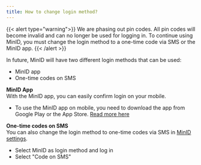 ```yaml
---
title: How to change login method?
---
```


{{< alert type="warning">}}
We are phasing out pin codes. All pin codes will become invalid and can no longer be used for logging in.
To continue using MinID, you must change the login method to a one-time code via SMS or the MinID app.
{{< /alert >}}

In future, MinID will have two different login methods that can be used:
- MinID app
- One-time codes on SMS

**MinID App**   
With the MinID app, you can easily confirm login on your mobile.
- To use the MinID app on mobile, you need to download the app from Google Play or the App Store. [Read more here](https://minid.no/kom-i-gang/minid-paa-mobil)

**One-time codes on SMS**   
You can also change the login method to one-time codes via SMS in [MinID settings](https://brukerprofil.difi.no/minprofil/minid/).
- Select MinID as login method and log in
- Select "Code on SMS"
